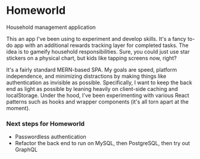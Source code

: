 # Homeworld
Household management application
<p>
This an app I've been using to experiment and develop skills. It's a fancy to-do app with an additional rewards tracking layer for completed tasks. The idea is to gameify household responsibilities. Sure, you could just use star stickers on a physical chart, but kids like tapping screens now, right?
</p>
<p>
It's a fairly standard MERN-based SPA. My goals are speed, platform independence, and minimizing distractions by making things like authentication as invisible as possible. Specifically, I want to keep the back end as light as possible by leaning heavily on client-side caching and localStorage. Under the hood, I've been experimenting with various React patterns such as hooks and wrapper components (it's all torn apart at the moment).
</p>

### Next steps for Homeworld
- Passwordless authentication
- Refactor the back end to run on MySQL, then PostgreSQL, then try out GraphQL
